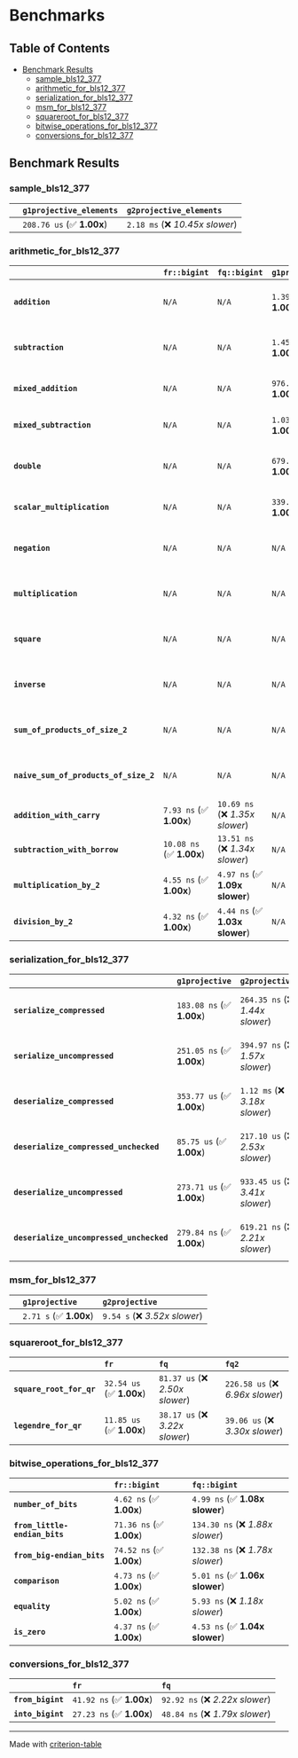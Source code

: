 # Benchmarks

## Table of Contents

- [Benchmark Results](#benchmark-results)
    - [sample_bls12_377](#sample_bls12_377)
    - [arithmetic_for_bls12_377](#arithmetic_for_bls12_377)
    - [serialization_for_bls12_377](#serialization_for_bls12_377)
    - [msm_for_bls12_377](#msm_for_bls12_377)
    - [squareroot_for_bls12_377](#squareroot_for_bls12_377)
    - [bitwise_operations_for_bls12_377](#bitwise_operations_for_bls12_377)
    - [conversions_for_bls12_377](#conversions_for_bls12_377)

## Benchmark Results

### sample_bls12_377

|        | `g1projective_elements`          | `g2projective_elements`           |
|:-------|:---------------------------------|:--------------------------------- |
|        | `208.76 us` (✅ **1.00x**)        | `2.18 ms` (❌ *10.45x slower*)     |

### arithmetic_for_bls12_377

|                                       | `fr::bigint`             | `fq::bigint`                    | `g1projective`            | `g2projective`                 | `fq2`                             | `fq12`                            | `fq`                             | `fr`                               |
|:--------------------------------------|:-------------------------|:--------------------------------|:--------------------------|:-------------------------------|:----------------------------------|:----------------------------------|:---------------------------------|:---------------------------------- |
| **`addition`**                        | `N/A`                    | `N/A`                           | `1.39 us` (✅ **1.00x**)   | `4.99 us` (❌ *3.59x slower*)   | `30.67 ns` (🚀 **45.35x faster**)  | `213.98 ns` (🚀 **6.50x faster**)  | `22.74 ns` (🚀 **61.16x faster**) | `10.14 ns` (🚀 **137.11x faster**)  |
| **`subtraction`**                     | `N/A`                    | `N/A`                           | `1.45 us` (✅ **1.00x**)   | `5.17 us` (❌ *3.56x slower*)   | `32.62 ns` (🚀 **44.56x faster**)  | `205.82 ns` (🚀 **7.06x faster**)  | `18.90 ns` (🚀 **76.92x faster**) | `10.79 ns` (🚀 **134.73x faster**)  |
| **`mixed_addition`**                  | `N/A`                    | `N/A`                           | `976.04 ns` (✅ **1.00x**) | `3.68 us` (❌ *3.77x slower*)   | `N/A`                             | `N/A`                             | `N/A`                            | `N/A`                              |
| **`mixed_subtraction`**               | `N/A`                    | `N/A`                           | `1.03 us` (✅ **1.00x**)   | `3.80 us` (❌ *3.68x slower*)   | `N/A`                             | `N/A`                             | `N/A`                            | `N/A`                              |
| **`double`**                          | `N/A`                    | `N/A`                           | `679.34 ns` (✅ **1.00x**) | `2.47 us` (❌ *3.63x slower*)   | `15.70 ns` (🚀 **43.26x faster**)  | `136.80 ns` (🚀 **4.97x faster**)  | `8.87 ns` (🚀 **76.60x faster**)  | `10.62 ns` (🚀 **64.00x faster**)   |
| **`scalar_multiplication`**           | `N/A`                    | `N/A`                           | `339.30 us` (✅ **1.00x**) | `1.31 ms` (❌ *3.85x slower*)   | `N/A`                             | `N/A`                             | `N/A`                            | `N/A`                              |
| **`negation`**                        | `N/A`                    | `N/A`                           | `N/A`                     | `N/A`                          | `27.02 ns` (❌ *3.61x slower*)     | `133.42 ns` (❌ *17.84x slower*)   | `21.10 ns` (❌ *2.82x slower*)    | `7.48 ns` (✅ **1.00x**)            |
| **`multiplication`**                  | `N/A`                    | `N/A`                           | `N/A`                     | `N/A`                          | `304.13 ns` (❌ *6.48x slower*)    | `8.23 us` (❌ *175.43x slower*)    | `83.53 ns` (❌ *1.78x slower*)    | `46.93 ns` (✅ **1.00x**)           |
| **`square`**                          | `N/A`                    | `N/A`                           | `N/A`                     | `N/A`                          | `295.19 ns` (❌ *7.91x slower*)    | `5.63 us` (❌ *150.78x slower*)    | `74.43 ns` (❌ *1.99x slower*)    | `37.34 ns` (✅ **1.00x**)           |
| **`inverse`**                         | `N/A`                    | `N/A`                           | `N/A`                     | `N/A`                          | `15.41 us` (❌ *2.26x slower*)     | `30.36 us` (❌ *4.46x slower*)     | `16.08 us` (❌ *2.36x slower*)    | `6.81 us` (✅ **1.00x**)            |
| **`sum_of_products_of_size_2`**       | `N/A`                    | `N/A`                           | `N/A`                     | `N/A`                          | `672.17 ns` (❌ *10.82x slower*)   | `16.37 us` (❌ *263.61x slower*)   | `140.89 ns` (❌ *2.27x slower*)   | `62.11 ns` (✅ **1.00x**)           |
| **`naive_sum_of_products_of_size_2`** | `N/A`                    | `N/A`                           | `N/A`                     | `N/A`                          | `639.04 ns` (❌ *6.72x slower*)    | `17.18 us` (❌ *180.58x slower*)   | `191.91 ns` (❌ *2.02x slower*)   | `95.13 ns` (✅ **1.00x**)           |
| **`addition_with_carry`**             | `7.93 ns` (✅ **1.00x**)  | `10.69 ns` (❌ *1.35x slower*)   | `N/A`                     | `N/A`                          | `N/A`                             | `N/A`                             | `N/A`                            | `N/A`                              |
| **`subtraction_with_borrow`**         | `10.08 ns` (✅ **1.00x**) | `13.51 ns` (❌ *1.34x slower*)   | `N/A`                     | `N/A`                          | `N/A`                             | `N/A`                             | `N/A`                            | `N/A`                              |
| **`multiplication_by_2`**             | `4.55 ns` (✅ **1.00x**)  | `4.97 ns` (✅ **1.09x slower**)  | `N/A`                     | `N/A`                          | `N/A`                             | `N/A`                             | `N/A`                            | `N/A`                              |
| **`division_by_2`**                   | `4.32 ns` (✅ **1.00x**)  | `4.44 ns` (✅ **1.03x slower**)  | `N/A`                     | `N/A`                          | `N/A`                             | `N/A`                             | `N/A`                            | `N/A`                              |

### serialization_for_bls12_377

|                                          | `g1projective`            | `g2projective`                   | `fr`                               | `fq`                                | `fq2`                               | `fq12`                            |
|:-----------------------------------------|:--------------------------|:---------------------------------|:-----------------------------------|:------------------------------------|:------------------------------------|:--------------------------------- |
| **`serialize_compressed`**               | `183.08 ns` (✅ **1.00x**) | `264.35 ns` (❌ *1.44x slower*)   | `34.77 ns` (🚀 **5.26x faster**)    | `59.87 ns` (🚀 **3.06x faster**)     | `115.79 ns` (✅ **1.58x faster**)    | `771.53 ns` (❌ *4.21x slower*)    |
| **`serialize_uncompressed`**             | `251.05 ns` (✅ **1.00x**) | `394.97 ns` (❌ *1.57x slower*)   | `36.24 ns` (🚀 **6.93x faster**)    | `61.14 ns` (🚀 **4.11x faster**)     | `114.24 ns` (🚀 **2.20x faster**)    | `775.63 ns` (❌ *3.09x slower*)    |
| **`deserialize_compressed`**             | `353.77 us` (✅ **1.00x**) | `1.12 ms` (❌ *3.18x slower*)     | `55.66 ns` (🚀 **6355.67x faster**) | `113.13 ns` (🚀 **3127.24x faster**) | `243.20 ns` (🚀 **1454.64x faster**) | `1.60 us` (🚀 **221.08x faster**)  |
| **`deserialize_compressed_unchecked`**   | `85.75 us` (✅ **1.00x**)  | `217.10 us` (❌ *2.53x slower*)   | `56.14 ns` (🚀 **1527.36x faster**) | `115.64 ns` (🚀 **741.51x faster**)  | `267.86 ns` (🚀 **320.14x faster**)  | `1.63 us` (🚀 **52.47x faster**)   |
| **`deserialize_uncompressed`**           | `273.71 us` (✅ **1.00x**) | `933.45 us` (❌ *3.41x slower*)   | `57.38 ns` (🚀 **4769.82x faster**) | `111.04 ns` (🚀 **2464.99x faster**) | `249.71 ns` (🚀 **1096.13x faster**) | `1.63 us` (🚀 **168.41x faster**)  |
| **`deserialize_uncompressed_unchecked`** | `279.84 ns` (✅ **1.00x**) | `619.21 ns` (❌ *2.21x slower*)   | `56.57 ns` (🚀 **4.95x faster**)    | `109.93 ns` (🚀 **2.55x faster**)    | `242.31 ns` (✅ **1.15x faster**)    | `1.62 us` (❌ *5.78x slower*)      |

### msm_for_bls12_377

|        | `g1projective`          | `g2projective`                 |
|:-------|:------------------------|:------------------------------ |
|        | `2.71 s` (✅ **1.00x**)  | `9.54 s` (❌ *3.52x slower*)    |

### squareroot_for_bls12_377

|                          | `fr`                     | `fq`                            | `fq2`                             |
|:-------------------------|:-------------------------|:--------------------------------|:--------------------------------- |
| **`square_root_for_qr`** | `32.54 us` (✅ **1.00x**) | `81.37 us` (❌ *2.50x slower*)   | `226.58 us` (❌ *6.96x slower*)    |
| **`legendre_for_qr`**    | `11.85 us` (✅ **1.00x**) | `38.17 us` (❌ *3.22x slower*)   | `39.06 us` (❌ *3.30x slower*)     |

### bitwise_operations_for_bls12_377

|                               | `fr::bigint`             | `fq::bigint`                      |
|:------------------------------|:-------------------------|:--------------------------------- |
| **`number_of_bits`**          | `4.62 ns` (✅ **1.00x**)  | `4.99 ns` (✅ **1.08x slower**)    |
| **`from_little-endian_bits`** | `71.36 ns` (✅ **1.00x**) | `134.30 ns` (❌ *1.88x slower*)    |
| **`from_big-endian_bits`**    | `74.52 ns` (✅ **1.00x**) | `132.38 ns` (❌ *1.78x slower*)    |
| **`comparison`**              | `4.73 ns` (✅ **1.00x**)  | `5.01 ns` (✅ **1.06x slower**)    |
| **`equality`**                | `5.02 ns` (✅ **1.00x**)  | `5.93 ns` (❌ *1.18x slower*)      |
| **`is_zero`**                 | `4.37 ns` (✅ **1.00x**)  | `4.53 ns` (✅ **1.04x slower**)    |

### conversions_for_bls12_377

|                   | `fr`                     | `fq`                             |
|:------------------|:-------------------------|:-------------------------------- |
| **`from_bigint`** | `41.92 ns` (✅ **1.00x**) | `92.92 ns` (❌ *2.22x slower*)    |
| **`into_bigint`** | `27.23 ns` (✅ **1.00x**) | `48.84 ns` (❌ *1.79x slower*)    |

---
Made with [criterion-table](https://github.com/nu11ptr/criterion-table)

